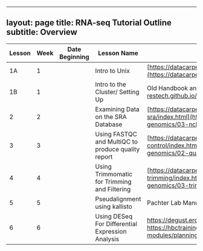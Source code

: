 
---
layout: page
title: RNA-seq Tutorial Outline
subtitle: Overview
---

| Lesson | Week | Date Beginning | Lesson Name                                        | Source                                                                                                                                                   |
| ------ | ---- | -------------- | -------------------------------------------------- | -------------------------------------------------------------------------------------------------------------------------------------------------------- |
| 1A     | 1    |                | Intro to Unix                                      | [https://datacarpentry.org/shell-genomics/](https://datacarpentry.org/shell-genomics/)                                                                   |
| 1B     | 1    |                | Intro to the Cluster/ Setting Up                   |    Old Handbook and https://unsw-restech.github.io/using_katana/accessing_katana.html                                                                                                                                          |
| 2      | 2    |                | Examining Data on the SRA Database                 | [https://datacarpentry.org/organization-genomics/03-ncbi-sra/index.html](https://datacarpentry.org/organization-genomics/03-ncbi-sra/index.html)         |
| 3      | 3    |                | Using FASTQC and MultiQC to produce quality report | [https://datacarpentry.org/wrangling-genomics/02-quality-control/index.html](https://datacarpentry.org/wrangling-genomics/02-quality-control/index.html) |
| 4      | 4    |                | Using Trimmomatic for Trimming and Filtering       | [https://datacarpentry.org/wrangling-genomics/03-trimming/index.html](https://datacarpentry.org/wrangling-genomics/03-trimming/index.html)               |
| 5      | 5    |                | Pseudalignment using kallisto                      |  Pachter Lab Manual                                                                                                                                                 |
| 6      | 6    |                | Using DESeq For Differential Expression Analysis   |       https://degust.erc.monash.edu/     and https://hbctraining.github.io/Training-modules/planning_successful_rnaseq/lessons/sample_level_QC.html                                                                                                                                  |
